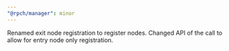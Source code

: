 ```yaml
---
"@rpch/manager": minor
---
```


Renamed exit node registration to register nodes.
Changed API of the call to allow for entry node only registration.
